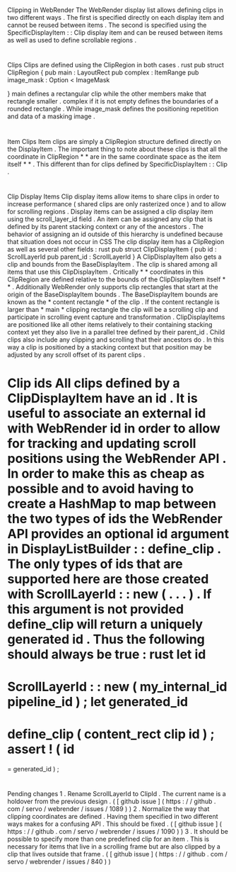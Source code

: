 #
Clipping
in
WebRender
The
WebRender
display
list
allows
defining
clips
in
two
different
ways
.
The
first
is
specified
directly
on
each
display
item
and
cannot
be
reused
between
items
.
The
second
is
specified
using
the
SpecificDisplayItem
:
:
Clip
display
item
and
can
be
reused
between
items
as
well
as
used
to
define
scrollable
regions
.
#
#
Clips
Clips
are
defined
using
the
ClipRegion
in
both
cases
.
rust
pub
struct
ClipRegion
{
pub
main
:
LayoutRect
pub
complex
:
ItemRange
pub
image_mask
:
Option
<
ImageMask
>
}
main
defines
a
rectangular
clip
while
the
other
members
make
that
rectangle
smaller
.
complex
if
it
is
not
empty
defines
the
boundaries
of
a
rounded
rectangle
.
While
image_mask
defines
the
positioning
repetition
and
data
of
a
masking
image
.
#
#
Item
Clips
Item
clips
are
simply
a
ClipRegion
structure
defined
directly
on
the
DisplayItem
.
The
important
thing
to
note
about
these
clips
is
that
all
the
coordinate
in
ClipRegion
*
*
are
in
the
same
coordinate
space
as
the
item
itself
*
*
.
This
different
than
for
clips
defined
by
SpecificDisplayItem
:
:
Clip
.
#
#
Clip
Display
Items
Clip
display
items
allow
items
to
share
clips
in
order
to
increase
performance
(
shared
clips
are
only
rasterized
once
)
and
to
allow
for
scrolling
regions
.
Display
items
can
be
assigned
a
clip
display
item
using
the
scroll_layer_id
field
.
An
item
can
be
assigned
any
clip
that
is
defined
by
its
parent
stacking
context
or
any
of
the
ancestors
.
The
behavior
of
assigning
an
id
outside
of
this
hierarchy
is
undefined
because
that
situation
does
not
occur
in
CSS
The
clip
display
item
has
a
ClipRegion
as
well
as
several
other
fields
:
rust
pub
struct
ClipDisplayItem
{
pub
id
:
ScrollLayerId
pub
parent_id
:
ScrollLayerId
}
A
ClipDisplayItem
also
gets
a
clip
and
bounds
from
the
BaseDisplayItem
.
The
clip
is
shared
among
all
items
that
use
this
ClipDisplayItem
.
Critically
*
*
coordinates
in
this
ClipRegion
are
defined
relative
to
the
bounds
of
the
ClipDisplayItem
itself
*
*
.
Additionally
WebRender
only
supports
clip
rectangles
that
start
at
the
origin
of
the
BaseDisplayItem
bounds
.
The
BaseDisplayItem
bounds
are
known
as
the
*
content
rectangle
*
of
the
clip
.
If
the
content
rectangle
is
larger
than
*
main
*
clipping
rectangle
the
clip
will
be
a
scrolling
clip
and
participate
in
scrolling
event
capture
and
transformation
.
ClipDisplayItems
are
positioned
like
all
other
items
relatively
to
their
containing
stacking
context
yet
they
also
live
in
a
parallel
tree
defined
by
their
parent_id
.
Child
clips
also
include
any
clipping
and
scrolling
that
their
ancestors
do
.
In
this
way
a
clip
is
positioned
by
a
stacking
context
but
that
position
may
be
adjusted
by
any
scroll
offset
of
its
parent
clips
.
#
#
Clip
ids
All
clips
defined
by
a
ClipDisplayItem
have
an
id
.
It
is
useful
to
associate
an
external
id
with
WebRender
id
in
order
to
allow
for
tracking
and
updating
scroll
positions
using
the
WebRender
API
.
In
order
to
make
this
as
cheap
as
possible
and
to
avoid
having
to
create
a
HashMap
to
map
between
the
two
types
of
ids
the
WebRender
API
provides
an
optional
id
argument
in
DisplayListBuilder
:
:
define_clip
.
The
only
types
of
ids
that
are
supported
here
are
those
created
with
ScrollLayerId
:
:
new
(
.
.
.
)
.
If
this
argument
is
not
provided
define_clip
will
return
a
uniquely
generated
id
.
Thus
the
following
should
always
be
true
:
rust
let
id
=
ScrollLayerId
:
:
new
(
my_internal_id
pipeline_id
)
;
let
generated_id
=
define_clip
(
content_rect
clip
id
)
;
assert
!
(
id
=
=
generated_id
)
;
#
#
Pending
changes
1
.
Rename
ScrollLayerId
to
ClipId
.
The
current
name
is
a
holdover
from
the
previous
design
.
(
[
github
issue
]
(
https
:
/
/
github
.
com
/
servo
/
webrender
/
issues
/
1089
)
)
2
.
Normalize
the
way
that
clipping
coordinates
are
defined
.
Having
them
specified
in
two
different
ways
makes
for
a
confusing
API
.
This
should
be
fixed
.
(
[
github
issue
]
(
https
:
/
/
github
.
com
/
servo
/
webrender
/
issues
/
1090
)
)
3
.
It
should
be
possible
to
specify
more
than
one
predefined
clip
for
an
item
.
This
is
necessary
for
items
that
live
in
a
scrolling
frame
but
are
also
clipped
by
a
clip
that
lives
outside
that
frame
.
(
[
github
issue
]
(
https
:
/
/
github
.
com
/
servo
/
webrender
/
issues
/
840
)
)
